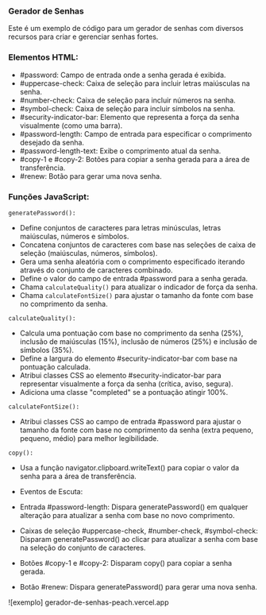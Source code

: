### Gerador de Senhas

Este é um exemplo de código para um gerador de senhas com diversos recursos para criar e gerenciar senhas fortes.

### Elementos HTML:

- #password: Campo de entrada onde a senha gerada é exibida.
- #uppercase-check: Caixa de seleção para incluir letras maiúsculas na senha.
- #number-check: Caixa de seleção para incluir números na senha.
- #symbol-check: Caixa de seleção para incluir símbolos na senha.
- #security-indicator-bar: Elemento que representa a força da senha visualmente (como uma barra).
- #password-length: Campo de entrada para especificar o comprimento desejado da senha.
- #password-length-text: Exibe o comprimento atual da senha.
- #copy-1 e #copy-2: Botões para copiar a senha gerada para a área de transferência.
- #renew: Botão para gerar uma nova senha.
  
### Funções JavaScript:

`generatePassword():`
- Define conjuntos de caracteres para letras minúsculas, letras maiúsculas, números e símbolos.
- Concatena conjuntos de caracteres com base nas seleções de caixa de seleção (maiúsculas, números, símbolos).
- Gera uma senha aleatória com o comprimento especificado iterando através do conjunto de caracteres combinado.
- Define o valor do campo de entrada #password para a senha gerada.
- Chama `calculateQuality()` para atualizar o indicador de força da senha.
- Chama `calculateFontSize()` para ajustar o tamanho da fonte com base no comprimento da senha.
  
`calculateQuality():`
- Calcula uma pontuação com base no comprimento da senha (25%), inclusão de maiúsculas (15%), inclusão de números (25%) e inclusão de símbolos (35%).
- Define a largura do elemento #security-indicator-bar com base na pontuação calculada.
- Atribui classes CSS ao elemento #security-indicator-bar para representar visualmente a força da senha (crítica, aviso, segura).
- Adiciona uma classe "completed" se a pontuação atingir 100%.
  
`calculateFontSize():`
- Atribui classes CSS ao campo de entrada #password para ajustar o tamanho da fonte com base no comprimento da senha (extra pequeno, pequeno, médio) para melhor legibilidade.
  
`copy():`
- Usa a função navigator.clipboard.writeText() para copiar o valor da senha para a área de transferência.
- Eventos de Escuta:
  
- Entrada #password-length: Dispara generatePassword() em qualquer alteração para atualizar a senha com base no novo comprimento.
- Caixas de seleção #uppercase-check, #number-check, #symbol-check: Disparam generatePassword() ao clicar para atualizar a senha com base na seleção do conjunto de caracteres.
- Botões #copy-1 e #copy-2: Disparam copy() para copiar a senha gerada.
- Botão #renew: Dispara generatePassword() para gerar uma nova senha.

  
![exemplo] gerador-de-senhas-peach.vercel.app
